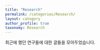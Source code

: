 ```yaml
---
title: "Research"
permalink: /categories/Research/
layout: category
author_profile: true
taxonomy: Research
---
```


최근에 했던 연구들에 대한 글들을 모아두었습니다.
